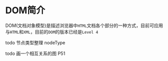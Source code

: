 # DOM简介
DOM(文档对象模型)是描述浏览器中`HTML`文档各个部分的一种方式，目前可应用与`HTML`和`XML`，目前的`DOM`的版本已经是`Level 4`

todo 节点类型整理 nodeType

todo 画一个相互关系的图 P51

